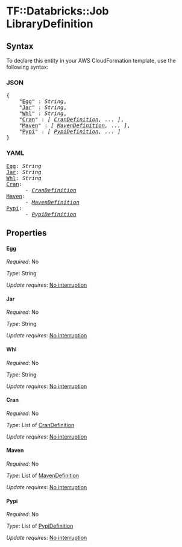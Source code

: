 # TF::Databricks::Job LibraryDefinition

## Syntax

To declare this entity in your AWS CloudFormation template, use the following syntax:

### JSON

<pre>
{
    "<a href="#egg" title="Egg">Egg</a>" : <i>String</i>,
    "<a href="#jar" title="Jar">Jar</a>" : <i>String</i>,
    "<a href="#whl" title="Whl">Whl</a>" : <i>String</i>,
    "<a href="#cran" title="Cran">Cran</a>" : <i>[ <a href="crandefinition.md">CranDefinition</a>, ... ]</i>,
    "<a href="#maven" title="Maven">Maven</a>" : <i>[ <a href="mavendefinition.md">MavenDefinition</a>, ... ]</i>,
    "<a href="#pypi" title="Pypi">Pypi</a>" : <i>[ <a href="pypidefinition.md">PypiDefinition</a>, ... ]</i>
}
</pre>

### YAML

<pre>
<a href="#egg" title="Egg">Egg</a>: <i>String</i>
<a href="#jar" title="Jar">Jar</a>: <i>String</i>
<a href="#whl" title="Whl">Whl</a>: <i>String</i>
<a href="#cran" title="Cran">Cran</a>: <i>
      - <a href="crandefinition.md">CranDefinition</a></i>
<a href="#maven" title="Maven">Maven</a>: <i>
      - <a href="mavendefinition.md">MavenDefinition</a></i>
<a href="#pypi" title="Pypi">Pypi</a>: <i>
      - <a href="pypidefinition.md">PypiDefinition</a></i>
</pre>

## Properties

#### Egg

_Required_: No

_Type_: String

_Update requires_: [No interruption](https://docs.aws.amazon.com/AWSCloudFormation/latest/UserGuide/using-cfn-updating-stacks-update-behaviors.html#update-no-interrupt)

#### Jar

_Required_: No

_Type_: String

_Update requires_: [No interruption](https://docs.aws.amazon.com/AWSCloudFormation/latest/UserGuide/using-cfn-updating-stacks-update-behaviors.html#update-no-interrupt)

#### Whl

_Required_: No

_Type_: String

_Update requires_: [No interruption](https://docs.aws.amazon.com/AWSCloudFormation/latest/UserGuide/using-cfn-updating-stacks-update-behaviors.html#update-no-interrupt)

#### Cran

_Required_: No

_Type_: List of <a href="crandefinition.md">CranDefinition</a>

_Update requires_: [No interruption](https://docs.aws.amazon.com/AWSCloudFormation/latest/UserGuide/using-cfn-updating-stacks-update-behaviors.html#update-no-interrupt)

#### Maven

_Required_: No

_Type_: List of <a href="mavendefinition.md">MavenDefinition</a>

_Update requires_: [No interruption](https://docs.aws.amazon.com/AWSCloudFormation/latest/UserGuide/using-cfn-updating-stacks-update-behaviors.html#update-no-interrupt)

#### Pypi

_Required_: No

_Type_: List of <a href="pypidefinition.md">PypiDefinition</a>

_Update requires_: [No interruption](https://docs.aws.amazon.com/AWSCloudFormation/latest/UserGuide/using-cfn-updating-stacks-update-behaviors.html#update-no-interrupt)

